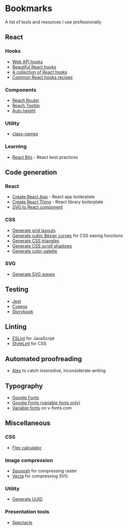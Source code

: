 # Bookmarks

A list of tools and resources I use professionally


## React

### Hooks

- [Web API hooks](https://github.com/kripod/react-hooks/tree/master/packages/web-api-hooks)
- [Beautiful React hooks](https://github.com/beautifulinteractions/beautiful-react-hooks)
- [A collection of React hooks](https://nikgraf.github.io/react-hooks/)
- [Common React hooks recipes](https://usehooks.com/)

### Components

- [Reach Router](https://reach.tech/router)
- [Reach Tooltip](https://reacttraining.com/reach-ui/tooltip/)
- [Auto height](https://www.npmjs.com/package/react-auto-height)

### Utility

- [class-names](https://www.npmjs.com/package/classnames)

### Learning
- [React Bits](https://vasanthk.gitbooks.io/react-bits/) - React best practices


## Code generation

### React

- [Create React App](https://create-react-app.dev/docs/getting-started/) - React app boilerplate
- [Create React Thing](https://github.com/bence-toth/create-react-thing#readme) - React library boilerplate
- [SVG to React component](https://github.com/twilio-labs/svg-to-react)

### CSS

- [Generate grid layouts](https://grid.layoutit.com/)
- [Generate cubic Bézier curves](https://cubic-bezier.com/) for CSS easing functions
- [Generate CSS triangles](http://apps.eky.hk/css-triangle-generator/)
- [Generate CSS scroll shadows](https://css-scroll-shadows.now.sh/)
- [Generate color palette](https://www.colorbox.io/)

### SVG

- [Generate SVG waves](https://getwaves.io/)


## Testing

- [Jest](https://jestjs.io/)
- [Cypess](https://www.cypress.io/)
- [Storybook](https://storybook.js.org/)


## Linting

- [ESLint](https://eslint.org/) for JavaScript
- [StyleLint](https://stylelint.io/) for CSS


## Automated proofreading

- [Alex](https://github.com/get-alex/alex#readme) to catch insensitive, inconsiderate writing


## Typography

- [Google Fonts](https://fonts.google.com/)
- [Google Fonts (variable fonts only)](https://fonts.google.com/?vfonly)
- [Variable fonts](https://v-fonts.com/) on v-fonts.com


## Miscellaneous

### CSS

- [Flex calculator](https://www.flexulator.com/)

### Image compression

- [Squoosh](https://squoosh.app/) for compressing raster
- [Vecta](https://vecta.io/nano) for compressing SVG

### Utility

- [Generate UUID](https://github.com/uuidjs/uuid)

### Presentation tools

- [Spectacle](https://formidable.com/open-source/spectacle/)
